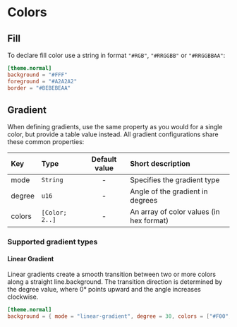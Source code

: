 # Colors

## Fill

To declare fill color use a string in format `"#RGB"`, `"#RRGGBB"` or `"#RRGGBBAA"`:

```toml
[theme.normal]
background = "#FFF"
foreground = "#A2A2A2"
border = "#BEBEBEAA"
```

## Gradient

When defining gradients, use the same property as you would for a single color, but provide a table value instead.
All gradient configurations share these common properties:

| Key    | Type           | Default value | Short description                        |
| :----- | :------------- | :-----------: | :--------------------------------------- |
| mode   | `String`       |       -       | Specifies the gradient type              |
| degree | `u16`          |       -       | Angle of the gradient in degrees         |
| colors | `[Color; 2..]` |       -       | An array of color values (in hex format) |

### Supported gradient types

#### Linear Gradient

Linear gradients create a smooth transition between two or more colors along a straight line.background.
The transition direction is determined by the degree value, where 0° points upward and the angle increases clockwise.

```toml
[theme.normal]
background = { mode = "linear-gradient", degree = 30, colors = ["#F00", "#0F0", "#00F"] }]
```
